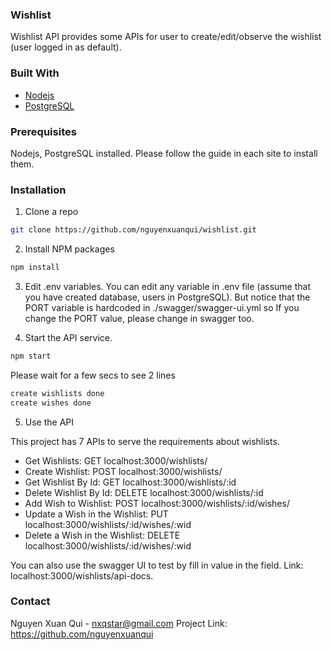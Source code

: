 ### Wishlist
Wishlist API provides some APIs for user to create/edit/observe the wishlist (user logged in as default).

### Built With

* [Nodejs](https://nodejs.org)
* [PostgreSQL](https://www.postgresql.org)

### Prerequisites
Nodejs, PostgreSQL installed. Please follow the guide in each site to install them.

### Installation

1. Clone a repo
```sh
git clone https://github.com/nguyenxuanqui/wishlist.git
```

2. Install NPM packages
```sh
npm install
```

3. Edit .env variables.
You can edit any variable in .env file (assume that you have created database, users in PostgreSQL).
But notice that the PORT variable is hardcoded in ./swagger/swagger-ui.yml so If you change the PORT value, please change in swagger too.

4. Start the API service.
```sh
npm start
```

Please wait for a few secs to see 2 lines

```sh
create wishlists done
create wishes done
```

5. Use the API

This project has 7 APIs to serve the requirements about wishlists.
- Get Wishlists: GET localhost:3000/wishlists/
- Create Wishlist: POST localhost:3000/wishlists/
- Get Wishlist By Id: GET localhost:3000/wishlists/:id
- Delete Wishlist By Id: DELETE localhost:3000/wishlists/:id
- Add Wish to Wishlist: POST localhost:3000/wishlists/:id/wishes/
- Update a Wish in the Wishlist: PUT localhost:3000/wishlists/:id/wishes/:wid
- Delete a Wish in the Wishlist: DELETE localhost:3000/wishlists/:id/wishes/:wid

You can also use the swagger UI to test by fill in value in the field.
Link: localhost:3000/wishlists/api-docs.

### Contact
Nguyen Xuan Qui - nxqstar@gmail.com
Project Link: https://github.com/nguyenxuanqui